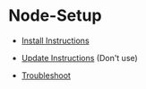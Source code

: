 # Node-Setup

- [Install Instructions](https://github.com/hoon-node/Node-Setup/blob/main/Speedrun%20Any%25.md)

- [Update Instructions](https://github.com/hoon-node/Node-Setup/blob/main/Update%20instructions.md) (Don't use)

- [Troubleshoot](https://github.com/hoon-node/Node-Setup/blob/main/Troubleshoot.md)

